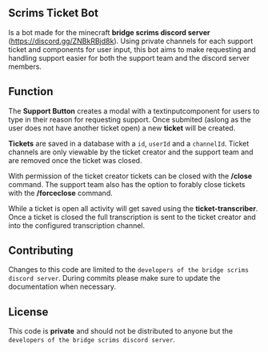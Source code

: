 ## Scrims Ticket Bot

Is a bot made for the minecraft **bridge scrims discord server** (https://discord.gg/ZNBkRBjd8k).
Using private channels for each support ticket and components for user input, this bot aims to make requesting and handling support easier for both the support team and the discord server members.

## Function

The **Support Button** creates a modal with a textinputcomponent for users to type in their reason for requesting support.
Once submited (aslong as the user does not have another ticket open) a new **ticket** will be created.

**Tickets** are saved in a database with a `id`, `userId` and a `channelId`.
Ticket channels are only viewable by the ticket creator and the support team and are removed once the ticket was closed.

With permission of the ticket creator tickets can be closed with the **/close** command.
The support team also has the option to forably close tickets with the **/forceclose** command.

While a ticket is open all activity will get saved using the **ticket-transcriber**.
Once a ticket is closed the full transcription is sent to the ticket creator and into the configured transcription channel.


## Contributing

Changes to this code are limited to the `developers of the bridge scrims discord server`.
During commits please make sure to update the documentation when necessary.

## License

This code is **private** and should not be distributed to anyone but the `developers of the bridge scrims discord server`.